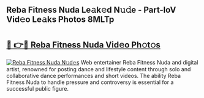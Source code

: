 ## Reba Fitness Nuda Le𝚊k𝚎d N𝚞𝚍e - Part-loV Vid𝚎o Le𝚊ks Photos 8MLTp

# <h2><a href="http://fbg5os.evod.top/?m=Reba+Fitness+Nuda">🔗 👉🔴 Reba Fitness Nuda Vid𝚎o Ph𝚘t𝚘s</a></h2>

[![Reba Fitness Nuda N𝚞d𝚎s](https://i.imgur.com/8V9OHl7.gif)](http://fbg5os.evod.top/?m=Reba+Fitness+Nuda)
Web entertainer Reba Fitness Nuda and digital artist, renowned for posting dance and lifestyle content through solo and collaborative dance performances and short videos. The ability Reba Fitness Nuda to handle pressure and controversy is essential for a successful public figure. 

